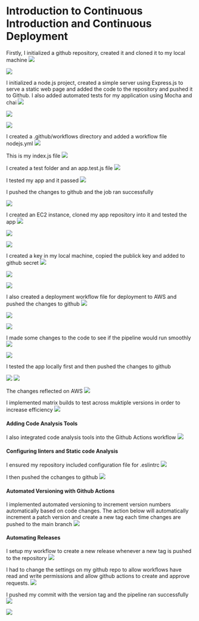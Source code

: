 # Introduction to Continuous Introduction and Continuous Deployment

Firstly, I initialized a github repository, created it and cloned it to my local machine
![](./1.png)

![](./2.png)

I initialized a node.js project, created a simple server using Express.js to serve a static web page and added the code to the repository and pushed it to Github. I also added automated tests for my application using Mocha and chai
![](./3.png)

![](./4.png)

![](./5.png)

I created a .github/workflows directory and added a workflow file nodejs.yml
![](./6main.png)

This is my index.js file
![](./7.png)

I created a test folder and an app.test.js file
![](./8.png)

I tested my app and it passed
![](./9.png)

I pushed the changes to github and the job ran successfully

![](./23.png)

I created an EC2 instance, cloned my app repository into it and tested the app
![](./21.png)

![](./10a.png)

![](./11.png)

I created a key in my local machine, copied the publick key and added to github secret
![](./12.png)

![](./13.png)

![](./14.png)

I also created a deployment workflow file for deployment to AWS and pushed the changes to github
![](./15.png)

![](./16.png)

![](./17.png)

I made some changes to the code to see if the pipeline would run smoothly
![](./18.png)

![](./19.png)

I tested the app locally first and then pushed the changes to github

![](./9b.png)
![](./22.png)

The changes reflected on AWS
![](./20.png)

I implemented matrix builds to test across muktiple versions in order to increase efficiency
![](./24.png)

#### Adding Code Analysis Tools
I also integrated code analysis tools into the Github Actions workflow
![](./25.png)

#### Configuring linters and Static code Analysis
I ensured my repository included configuration file for .eslintrc
![](./26.png)

I then pushed the cchanges to github
![](./17.png)

#### Automated Versioning with Github Actions
I implemented automated versioning to increment version numbers automatically based on code changes. The action below will automatically increment a patch version and create a new tag each time changes are pushed to the main branch
![](./27.png)

#### Automating Releases
I setup my workflow to create a new release whenever a new tag is pushed to the repository
![](./28.png)

I had to change the settings on my github repo to allow workflows have read and write permissions and allow github actions to create and approve requests.
![](./31.png)

I pushed my commit with the version tag and the pipeline ran successfully
![](./29.png)

![](./32.png)